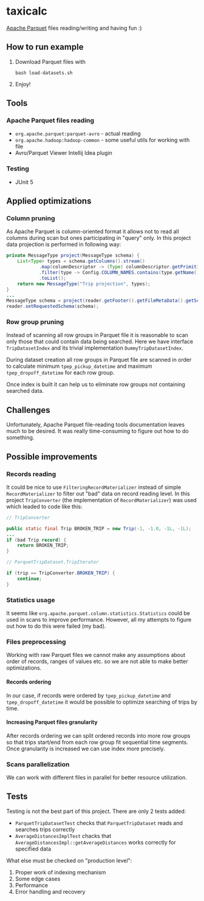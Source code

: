 # taxicalc

[Apache Parquet](https://parquet.apache.org/docs/) files reading/writing
and having fun :)

## How to run example
1. Download Parquet files with
   ```shell
   bash load-datasets.sh
   ```
2. Enjoy!

## Tools
### Apache Parquet files reading
- `org.apache.parquet:parquet-avro` - actual reading
- `org.apache.hadoop:hadoop-common` - some useful utils for working with file
- Avro/Parquet Viewer Intellij Idea plugin

### Testing
- JUnit 5

## Applied optimizations
### Column pruning
As Apache Parquet is column-oriented format it allows not to read all columns during 
scan but ones participating in "query" only. In this project data projection is performed
in following way:
```java
private MessageType project(MessageType schema) {
    List<Type> types = schema.getColumns().stream()
            .map(columnDescriptor -> (Type) columnDescriptor.getPrimitiveType())
            .filter(type -> Config.COLUMN_NAMES.contains(type.getName()))
            .toList();
    return new MessageType("Trip projection", types);
}
...
MessageType schema = project(reader.getFooter().getFileMetaData().getSchema());
reader.setRequestedSchema(schema);
```

### Row group pruning
Instead of scanning all row groups in Parquet file it is reasonable to scan only those
that could contain data being searched. Here we have interface `TripDatasetIndex` and
its trivial implementation `DummyTripDatasetIndex`.

During dataset creation all row groups in Parquet file are scanned in order to calculate 
minimum `tpep_pickup_datetime` and maximum `tpep_dropoff_datetime` for each row group.

Once index is built it can help us to eliminate row groups not containing searched data.

## Challenges
Unfortunately, Apache Parquet file-reading tools documentation leaves much to be desired.
It was really time-consuming to figure out how to do something.

## Possible improvements
### Records reading
It could be nice to use `FilteringRecordMaterializer` instead of simple `RecordMaterializer` 
to filter out "bad" data on record reading level. In this project `TripConverter` 
(the implementation of `RecordMaterializer`) was used which leaded to code like this:
```java
// TripConverter

public static final Trip BROKEN_TRIP = new Trip(-1, -1.0, -1L, -1L);
...
if (bad Trip record) {
    return BROKEN_TRIP;
}
```
```java
// ParquetTripDataset.TripIterator

if (trip == TripConverter.BROKEN_TRIP) {
    continue;
}
```

### Statistics usage
It seems like `org.apache.parquet.column.statistics.Statistics` could be used in scans
to improve performance. However, all my attempts to figure out how to do this were failed (my bad).

### Files preprocessing
Working with raw Parquet files we cannot make any assumptions about order of records, ranges of values etc.
so we are not able to make better optimizations.

#### Records ordering
In our case, if records were ordered by `tpep_pickup_datetime` and `tpep_dropoff_datetime`
it would be possible to optimize searching of trips by time.

#### Increasing Parquet files granularity
After records ordering we can split ordered records into more row groups so that trips start/end from 
each row group fit sequential time segments. Once granularity is increased we can use index more precisely.

### Scans parallelization
We can work with different files in parallel for better resource utilization.

## Tests
Testing is not the best part of this project. There are only 2 tests added:
- `ParquetTripDatasetTest` checks that `ParquetTripDataset` reads and searches trips correctly
- `AverageDistancesImplTest` chacks that `AverageDistancesImpl::getAverageDistances` works correctly for specified data

What else must be checked on "production level":
1. Proper work of indexing mechanism
2. Some edge cases
3. Performance
4. Error handling and recovery
